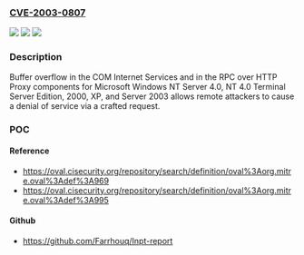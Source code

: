 ### [CVE-2003-0807](https://cve.mitre.org/cgi-bin/cvename.cgi?name=CVE-2003-0807)
![](https://img.shields.io/static/v1?label=Product&message=n%2Fa&color=blue)
![](https://img.shields.io/static/v1?label=Version&message=n%2Fa&color=blue)
![](https://img.shields.io/static/v1?label=Vulnerability&message=n%2Fa&color=brighgreen)

### Description

Buffer overflow in the COM Internet Services and in the RPC over HTTP Proxy components for Microsoft Windows NT Server 4.0, NT 4.0 Terminal Server Edition, 2000, XP, and Server 2003 allows remote attackers to cause a denial of service via a crafted request.

### POC

#### Reference
- https://oval.cisecurity.org/repository/search/definition/oval%3Aorg.mitre.oval%3Adef%3A969
- https://oval.cisecurity.org/repository/search/definition/oval%3Aorg.mitre.oval%3Adef%3A995

#### Github
- https://github.com/Farrhouq/Inpt-report

